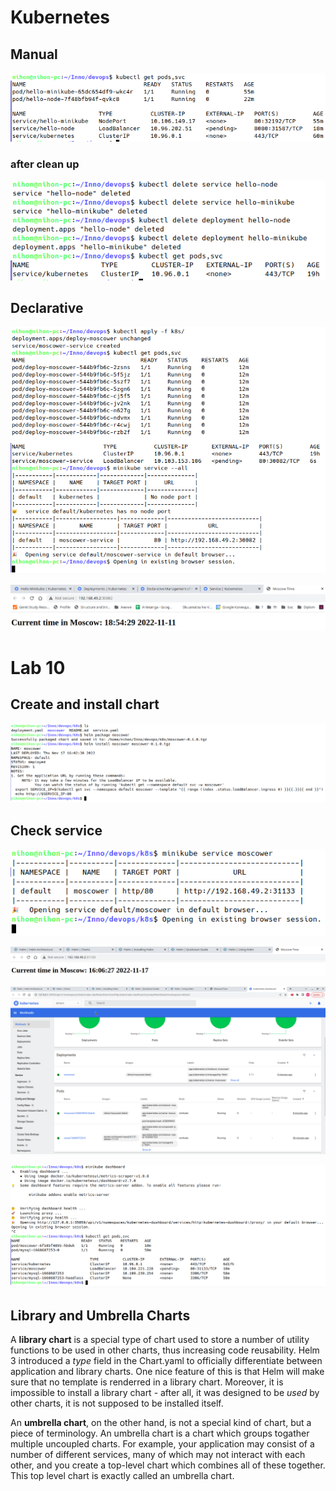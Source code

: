 # Kubernetes
## **Manual**

![](../screenshots/k8s_manual.png)

### **after clean up**

![](../screenshots/k8s_delete.png)

## **Declarative**

![](../screenshots/k8s_service.png)

![](../screenshots/k8s_app.png)


# Lab 10

## Create and install chart

![](../screenshots/helm_setup.png)

## Check service

![](../screenshots/helm_check_service.png)

![](../screenshots/helm_running_service.png)

![](../screenshots/helm_dashboard.png)

![](../screenshots/helm_kubectl.png)

## Library and Umbrella Charts

A **library chart** is a special type of chart used to store a number of utility functions to be used in other charts, thus increasing code reusability. Helm 3 introduced a *type* field in the Chart.yaml to officially differentiate between application and library charts. One nice feature of this is that Helm will make sure that no template is renderred in a library chart. Moreover, it is impossible to install a library chart - after all, it was designed to be *used* by other charts, it is not supposed to be installed itself.

An **umbrella chart**, on the other hand, is not a special kind of chart, but a piece of terminology. An umbrella chart is a chart which groups togather multiple uncoupled charts. For example, your application may consist of a number of different services, many of which may not interact with each other, and you create a top-level chart which combines all of these together. This top level chart is exactly called an umbrella chart.
